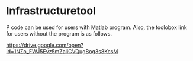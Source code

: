 # Infrastructuretool

P code can be used for users with Matlab program. Also, the toolobox link for users without the program is as follows.

https://drive.google.com/open?id=1NZo_FWJ5Evz5mZaIiCVQugBog3s8KcsM

